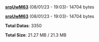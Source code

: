 [**srpUwM63**](/data/srpUwM63.txt) (08/01/23 - 19:03)- 14704 bytes

[**srpUwM63**](/data/srpUwM63.txt) (08/01/23 - 19:03)- 14704 bytes

**Total Datas**: 3350

**Total Size**: 21.27 MB / 21.3 MB